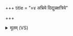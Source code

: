 +++
title = "०४ अभ्रिये दिद्युन्नक्षत्रिये"

+++
<details><summary>मूलम् (VS)</summary>

अभ्रि॑ये॒ दिद्यु॒न्नक्ष॑त्रिये॒ या वि॒श्वाव॑सुं गन्ध॒र्वं सच॑ध्वे। ताभ्यो॑ वो देवी॒र्नम॒ इत्कृ॑णोमि ॥
</details>